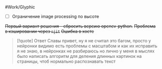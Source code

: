 #Work/Glyphic
- [ ] Ограничение image processing по высоте

~~Первый вариант решения – сбросить версию opencv-python.~~
~~Проблема в кэшировании через `njit`~~
~~Ошибка в хосте~~

> [!quote] Ответ Славы
> привет, ну я не считал это багом, просто у нейронки видимо есть проблемы с масштабом и как их исправить я не знаю, в нейронках не разбираюсь но лично у меня в мыслях было написать алгоритм для деления длинных картинок на страницы, чтоб нормально распознавать текст